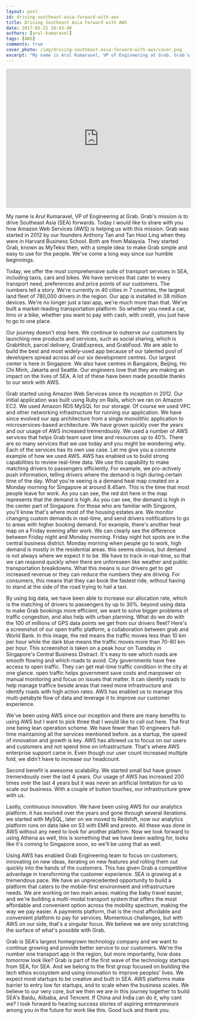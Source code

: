 ```yaml
---
layout: post
id: driving-southeast-asia-forward-with-aws
title: Driving Southeast Asia Forward with AWS
date: 2017-05-21 18:43:40
authors: [arul-kumaravel]
tags: [AWS]
comments: true
cover_photo: /img/driving-southeast-asia-forward-with-aws/cover.png
excerpt: "My name is Arul Kumaravel, VP of Engineering at Grab. Grab's mission is to drive Southeast Asia (SEA) forwards. Today I would like to share with you how AWS is helping us with this mission."
---
```


<iframe width="100%" height="380" src="https://www.youtube.com/embed/qMOpFrzalJE" frameborder="0" allowfullscreen></iframe>

<br>

My name is Arul Kumaravel, VP of Engineering at Grab. Grab's mission is to drive Southeast Asia (SEA) forwards. Today I would like to share with you how Amazon Web Services (AWS) is helping us with this mission. Grab was started in 2012 by our founders Anthony Tan and Tan Hooi Ling when they were in Harvard Business School. Both are from Malaysia. They started Grab, known as MyTeksi then, with a simple idea: to make Grab simple and easy to use for the people. We've come a long way since our humble beginnings.

Today, we offer the most comprehensive suite of transport services in SEA, including taxis, cars and bikes. We have services that cater to every transport need, preferences and price points of our customers. The numbers tell a story. We're currently in 40 cities in 7 countries, the largest land fleet of 780,000 drivers in the region. Our app is installed in 38 million devices. We're no longer just a taxi app, we're much more than that. We've built a market-leading transportation platform. So whether you need a car, limo or a bike, whether you want to pay with cash, with credit, you just have to go to one place.

Our journey doesn't stop here. We continue to outserve our customers by launching new products and services, such as social sharing, which is GrabHitch, parcel delivery, GrabExpress, and GrabFood. We are able to build the best and most widely-used app because of our talented pool of developers spread across all our six development centres. Our largest center is here in Singapore. We also have centres in Bangalore, Beijing, Ho Chi Minh, Jakarta and Seattle. Our engineers love that they are making an impact on the lives of SEA. A lot of these have been made possible thanks to our work with AWS.

Grab started using Amazon Web Services since its inception in 2012. Our initial application was built using Ruby on Rails, which we ran on Amazon EC2. We used Amazon RDS MySQL for our storage. Of course we used VPC and other networking infrastructure for running our application. We have since evolved our app architecture from a single monolithic application to microservices-based architecture. We have grown quickly over the years and our usage of AWS increased tremendously. We used a number of AWS services that helps Grab team save time and resources up to 40%. There are so many services that we use today and you might be wondering why. Each of the services has its own use case. Let me give you a concrete example of how we used AWS. AWS has enabled us to build strong capabilities to review real-time data. We use this capability to make matching drivers to passengers efficiently. For example, we pro-actively push information, telling drivers where the demand is high during certain time of the day. What you're seeing is a demand heat map created on a Monday morning for Singapore at around 8.45am. This is the time that most people leave for work. As you can see, the red dot here in the map represents that the demand is high. As you can see, the demand is high in the center part of Singapore. For those who are familiar with Singpore, you'll know that's where most of the housing estates are. We monitor changing custom demands in real-time, and send drivers notifications to go to areas with higher booking demand. For example, there's another heat map on a Friday evening after work. We can clearly see the difference between Friday night and Monday morning. Friday night hot spots are in the central business district. Monday morning when people go to work, high demand is mostly in the residential areas. this seems obvious, but demand is not always where we expect it to be. We have to track in real-time, so that we can respond quickly when there are unforeseen like weather and public transportation breakdowns. What this means is our drivers get to get increased revenue or they can reduce the numbers they are driving. For consumers, this means that they can book the fastest ride, without having to stand at the side of the road trying to hail a taxi.

By using big data, we have been able to increase our allocation rate, which is the matching of drivers to passengers by up to 30%. beyond using data to make Grab bookings more efficient, we want to solve bigger problems of traffic congestion, and also help with urban planning. What do we do with the 100 of millions of GPS data points we get from our drivers fleet? Here's a screenshot of our open traffic platform, a collaboration between grab and World Bank. In this image, the red means the traffic moves less than 10 km per hour while the dark blue means the traffic moves more than 70-80 km per hour. This screenshot is taken on a peak hour on Tuesday in Singapore's Central Business Distract. It's easy to see which roads are smooth flowing and which roads to avoid. City governments have free access to open traffic. They can get real-time traffic condition in the city at one glance. open traffic helps government save costs and manpower on manual monitoring and focus  on issues that matter. It can identify roads to help manage traffice beside areas that need more infrastructure and identify roads with high action rates. AWS has enabled us to manage this multi-petabyte flow of data and leverage it to improve our customer experience.

We've been using AWS since our inception and there are many benefits to using AWS but I want to pick three that I would like to call out here. The first one being lean operation scheme. We have fewer than 10 engineers full-time maintaining all the services mentioned before. as a startup, the speed of innovation and growth is key. AWS has allowed us to focus on our users and customers and not spend time on infrastructure. That's where AWS enterprise support came in. Even though our user count increased multiple fold, we didn't have to increase our headcount.

Second benefit is awesome scalability. We started small but have grown tremendously over the last 4 years. Our usage of AWS has increased 200 times over the last 4 years but it was never an artificial limitation for us to scale our business. With a couple of button touches, our infrastructure grew with us.

Lastly, continuous innovation. We have been using AWS for our analytics platform. it has evolved over the years and gone through several iterations. we started with MySQL, later on we moved to Redshift, now our analytics platform runs on data lake on S3 with EMR and presto. All these was done in AWS without any need to look for another platform. Now we look forward to using Athena as well, this is something that we have been waiting for, looks like it's coming to Singapore soon, so we'll be using that as well.

Using AWS has enabled Grab Engineering team to focus on customers, innovating on new ideas, iterating on new features and rolling them out quickly into the hands of the customers. This has given Grab a competitive advantage in transforming the customer experience. SEA is growing at a tremendous pace. We have an unprecedented opportunity to build a platform that caters to the mobile-first environment and infrastructure needs. We are working on two main areas: making the baby travel easier, and we're building a multi-modal transport system that offers the most affordable and convenient option across the mobility spectrum, making the way we pay easier. A payments platform, that is the most affordable and convenient platform to pay for services. Momentous challenges, but with AWS on our side, that's a singular focus. We believe we are only scratching the surface of what's possible with Grab.

Grab is SEA's largest homegrown technology company and we want to continue growing and provide better service to our customers. We're the number one transport app in the region, but more importantly, how does tomorrow look like? Grab is part of the first wave of the technology startups from SEA, for SEA. And we belong to the first group focused on building the tech ethos ecosystem and using innovation to improve peoples' lives. We expect most startups to be creative and built in SEA. AWS platforms make barrier to entry low for startups, and to scale when the business scales. We believe to our very core, but we then we are in this journey together to build SEA's Baidu, Alibaba, and Tencent. If China and India can do it, why cant we? I look forward to hearing success stories of aspiring entrepreneurs among you in the future for work like this. Good luck and thank you.
